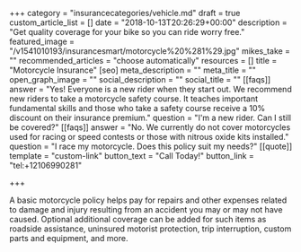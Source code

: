 +++
category = "insurancecategories/vehicle.md"
draft = true
custom_article_list = []
date = "2018-10-13T20:26:29+00:00"
description = "Get quality coverage for your bike so you can ride worry free."
featured_image = "/v1541010193/insurancesmart/motorcycle%20%281%29.jpg"
mikes_take = ""
recommended_articles = "choose automatically"
resources = []
title = "Motorcycle Insurance"
[seo]
meta_description = ""
meta_title = ""
open_graph_image = ""
social_description = ""
social_title = ""
[[faqs]]
answer = "Yes! Everyone is a new rider when they start out. We recommend new riders to take a motorcycle safety course. It teaches important fundamental skills and those who take a safety course receive a 10% discount on their insurance premium."
question = "I'm a new rider. Can I still be covered?"
[[faqs]]
answer = "No. We currently do not cover motorcycles used for racing or speed contests or those with nitrous oxide kits installed."
question = "I race my motorcycle. Does this policy suit my needs?"
[[quote]]
template = "custom-link"
button_text = "Call Today!"
button_link = "tel:+12106990281"

+++

A basic motorcycle policy helps pay for repairs and other expenses related to damage and injury resulting from an accident you may or may not have caused. Optional additional coverage can be added for such items as roadside assistance, uninsured motorist protection, trip interruption, custom parts and equipment, and more.
